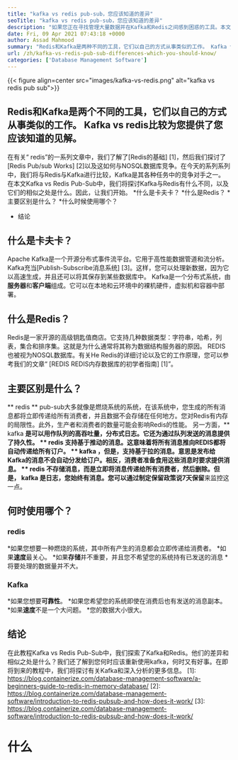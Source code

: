 ```yaml
---
title: "kafka vs redis pub-sub，您应该知道的差异" 
seoTitle: "kafka vs redis pub-sub，您应该知道的差异" 
description: "如果您正在寻找管理大量数据并在Kafka和Redis之间感到困惑的工具。本文Kafka vs Redis Pub-Sub将为您提供帮助。" 
date: Fri, 09 Apr 2021 07:43:18 +0000
author: Assad Mahmood
summary: "Redis和Kafka是两种不同的工具，它们以自己的方式从事类似的工作。 Kafka vs redis比较为您提供了您应该知道的见解。" 
url: /zh/kafka-vs-redis-pub-sub-differences-which-you-should-know/
categories: ['Database Management Software']
---
```


{{< figure align=center src="images/kafka-vs-redis.png" alt="kafka vs redis pub sub">}}


## Redis和Kafka是两个不同的工具，它们以自己的方式从事类似的工作。 Kafka vs redis比较为您提供了您应该知道的见解。
在有关“ redis”的一系列文章中，我们了解了[Redis的基础] [1]，然后我们探讨了[Redis Pub/sub Works] [2]以及这如何与NOSQL数据库竞争。在今天的系列系列中，我们将与Redis与Kafka进行比较，Kafka是其各种任务中的竞争对手之一。在本文Kafka vs Redis Pub-Sub中，我们将探讨Kafka与Redis有什么不同，以及它们的相似之处是什么。因此，让我们开始。
  *什么是卡夫卡？
  *什么是Redis？
  *主要区别是什么？
  *什么时候使用哪个？
  * 结论

## 什么是卡夫卡？
Apache Kafka是一个开源分布式事件流平台。它用于高性能数据管道和流分析。 Kafka充当[Publish-Subscribe消息系统] [3]。这样，您可以处理新数据，因为它以高速生成，并且还可以将其保存到某些数据库中。
Kafka是一个分布式系统，由**服务器**和**客户端**组成。它可以在本地和云环境中的裸机硬件，虚拟机和容器中部署。

## 什么是Redis？
Redis是一家开源的高级钥匙值商店。它支持几种数据类型：字符串，哈希，列表，集合和排序集。这就是为什么通常将其称为数据结构服务器的原因。
REDIS也被视为NOSQL数据库。有关He Redis的详细讨论以及它的工作原理，您可以参考我们的文章“ [REDIS REDIS内存数据库的初学者指南] [1]”。

## 主要区别是什么？
** redis ** pub-sub大多就像是燃烧系统的系统，在该系统中，您生成的所有消息都将立即传递给所有消费者，并且数据不会存储在任何地方。您对Redis有内存的局限性。此外，生产者和消费者的数量可能会影响Redis的性能。
另一方面，** kafka **是可以用作队列的高吞吐量，分布式日志。它还为通过队列发送的消息提供了持久性。
** redis **支持**基于推动的消息。这意味着将所有消息推向REDIS都将自动传递给所有订户。
** kafka **，但是，支持**基于拉的消息。意思是发布给Kafka的消息不会自动分发给订户。相反，消费者准备食用这些消息时要求提供消息。
** redis **不存储消息，而是立即将消息传递给所有消费者，然后删​​除。但是，** kafka **是日志，您始终有消息。您可以通过制定保留政策说7天**保留**来监控这一点。

## 何时使用哪个？

### redis
  *如果您想要一种燃烧的系统，其中所有产生的消息都会立即传递给消费者。
  *如果**速度**最关心。
  *如果**存储**并不重要，并且您不希望您的系统持有已发送的消息
  *将要处理的数据量并不大。

### Kafka
  *如果您想要**可靠性**。
  *如果您希望您的系统即使在消费后也有发送的消息副本。
  *如果**速度**不是一个大问题。
  *您的数据大小很大。

## 结论
在此教程Kafka vs Redis Pub-Sub中，我们探索了Kafka和Redis。他们的差异和相似之处是什么？我们还了解到您何时应该重新使用kafka，何时又有好事。在即将到来的教程中，我们将探讨有关Kafka和深入分析的更多信息。
[1]: https://blog.containerize.com/database-management-software/a-beginners-guide-to-redis-in-memory-database/
[2]: https://blog.containerize.com/database-management-software/introduction-to-redis-pubsub-and-how-does-it-work/
[3]: https://blog.containerize.com/database-management-software/introduction-to-redis-pubsub-and-how-does-it-work/

# 什么
